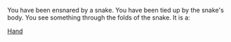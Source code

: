 You have been ensnared by a snake. You have been tied up by the snake's body.
You see something through the folds of the snake. It is a:

[Hand](../Snake/Hand/hand.md)